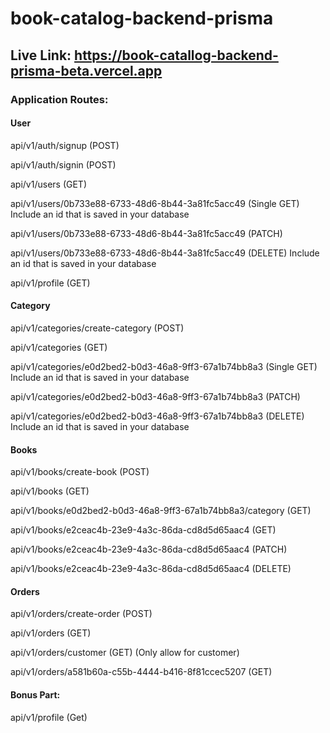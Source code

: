 # book-catalog-backend-prisma

## Live Link: https://book-catallog-backend-prisma-beta.vercel.app

### Application Routes:

#### User

api/v1/auth/signup (POST)

api/v1/auth/signin (POST)

api/v1/users (GET)

api/v1/users/0b733e88-6733-48d6-8b44-3a81fc5acc49 (Single GET) 
Include an id that is saved in your database

api/v1/users/0b733e88-6733-48d6-8b44-3a81fc5acc49 (PATCH)

api/v1/users/0b733e88-6733-48d6-8b44-3a81fc5acc49 (DELETE)
Include an id that is saved in your database

api/v1/profile (GET)

#### Category

api/v1/categories/create-category (POST)

api/v1/categories (GET)

api/v1/categories/e0d2bed2-b0d3-46a8-9ff3-67a1b74bb8a3 (Single GET)
Include an id that is saved in your database

api/v1/categories/e0d2bed2-b0d3-46a8-9ff3-67a1b74bb8a3 (PATCH)

api/v1/categories/e0d2bed2-b0d3-46a8-9ff3-67a1b74bb8a3 (DELETE) 
Include an id that is saved in your database

#### Books

api/v1/books/create-book (POST)

api/v1/books (GET)

api/v1/books/e0d2bed2-b0d3-46a8-9ff3-67a1b74bb8a3/category (GET)

api/v1/books/e2ceac4b-23e9-4a3c-86da-cd8d5d65aac4 (GET)

api/v1/books/e2ceac4b-23e9-4a3c-86da-cd8d5d65aac4 (PATCH)

api/v1/books/e2ceac4b-23e9-4a3c-86da-cd8d5d65aac4 (DELETE)

#### Orders

api/v1/orders/create-order (POST)

api/v1/orders (GET)

api/v1/orders/customer (GET)  (Only allow for customer)

api/v1/orders/a581b60a-c55b-4444-b416-8f81ccec5207 (GET)

#### Bonus Part:

api/v1/profile (Get)




